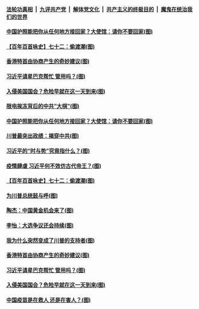 ####  [法轮功真相](../../../../basic/blob/master/README.md?t=01200931) &nbsp;|&nbsp; [九评共产党](../../../../9ping.md/blob/master/README.md?t=01200931) &nbsp;|&nbsp; [解体党文化](../../../../jtdwh.md/blob/master/README.md?t=01200931)  &nbsp;|&nbsp; [共产主义的终极目的](../../../../gczydzjmd.md/blob/master/README.md?t=01200931) &nbsp;|&nbsp; [魔鬼在统治我们的世界](../../../../mgztzwmdsj.md/blob/master/README.md?t=01200931) 

#### [中国护照能把你从任何地方接回家？大使馆：请你不要回家(图)](../pages/p4/959674.md?t=01200931) 

#### [【百年百首咏史】七十二：偷渡潮(图)](../pages/p4/959658.md?t=01200931) 


#### [香港特首由协商产生的奇妙建议(图)](../pages/p4/959537.md?t=01200931) 

#### [习近平请星巴克帮忙 管用吗？(图)](../pages/p4/959535.md?t=01200931) 

#### [入侵美国国会？危险早就在这一天到来(图)](../pages/p4/959458.md?t=01200931) 

#### [限电挨冻背后的中共“大棋”(图)](../pages/p4/959663.md?t=01200931) 

#### [中国护照能把你从任何地方接回家？大使馆：请你不要回家(图)](../pages/p4/959674.md?t=01200931) 

#### [川普最突出政绩：揭穿中共(图)](../pages/p4/959672.md?t=01200931) 

#### [习近平的“时与势”究竟指什么？(图)](../pages/p4/959662.md?t=01200931) 

#### [疫情肆虐 习近平何不效仿古代帝王？(图)](../pages/p4/959668.md?t=01200931) 

#### [【百年百首咏史】七十二：偷渡潮(图)](../pages/p4/959658.md?t=01200931) 



#### [为川普总统鼓与呼(图)](../pages/p4/959583.md?t=01200931) 

#### [陶杰：中国黄金机会来了(图)](../pages/p4/959540.md?t=01200931) 


#### [李怡：大选争议还会持续(图)](../pages/p4/959542.md?t=01200931) 

#### [我为什么突然变成了川普的支持者(图)](../pages/p4/959538.md?t=01200931) 

#### [香港特首由协商产生的奇妙建议(图)](../pages/p4/959537.md?t=01200931) 

#### [习近平请星巴克帮忙 管用吗？(图)](../pages/p4/959535.md?t=01200931) 

#### [入侵美国国会？危险早就在这一天到来(图)](../pages/p4/959458.md?t=01200931) 




#### [中国疫苗是在救人 还是在害人？(图)](../pages/p4/959473.md?t=01200931) 

